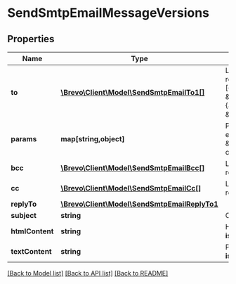 # SendSmtpEmailMessageVersions

## Properties
Name | Type | Description | Notes
------------ | ------------- | ------------- | -------------
**to** | [**\Brevo\Client\Model\SendSmtpEmailTo1[]**](SendSmtpEmailTo1.md) | List of email addresses and names (_optional_) of the recipients. For example, [{\&quot;name\&quot;:\&quot;Jimmy\&quot;, \&quot;email\&quot;:\&quot;jimmy98@example.com\&quot;}, {\&quot;name\&quot;:\&quot;Joe\&quot;, \&quot;email\&quot;:\&quot;joe@example.com\&quot;}] | 
**params** | **map[string,object]** | Pass the set of attributes to customize the template. For example, {\&quot;FNAME\&quot;:\&quot;Joe\&quot;, \&quot;LNAME\&quot;:\&quot;Doe\&quot;}. It&#x27;s considered only if template is in New Template Language format. | [optional] 
**bcc** | [**\Brevo\Client\Model\SendSmtpEmailBcc[]**](SendSmtpEmailBcc.md) | List of email addresses and names (optional) of the recipients in bcc | [optional] 
**cc** | [**\Brevo\Client\Model\SendSmtpEmailCc[]**](SendSmtpEmailCc.md) | List of email addresses and names (optional) of the recipients in cc | [optional] 
**replyTo** | [**\Brevo\Client\Model\SendSmtpEmailReplyTo1**](SendSmtpEmailReplyTo1.md) |  | [optional] 
**subject** | **string** | Custom subject specific to message version | [optional] 
**htmlContent** | **string** | HTML body of the message. **Mandatory if &#x27;templateId&#x27; is not passed, ignored if &#x27;templateId&#x27; is passed** | [optional] 
**textContent** | **string** | Plain Text body of the message. **Ignored if &#x27;templateId&#x27; is passed** | [optional] 

[[Back to Model list]](../../README.md#documentation-for-models) [[Back to API list]](../../README.md#documentation-for-api-endpoints) [[Back to README]](../../README.md)

